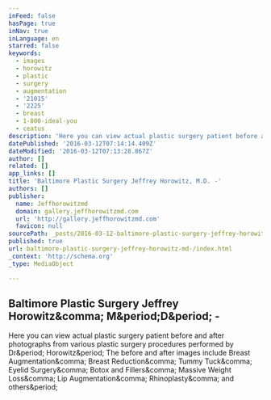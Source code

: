 ```yaml
---
inFeed: false
hasPage: true
inNav: true
inLanguage: en
starred: false
keywords:
  - images
  - horowitz
  - plastic
  - surgery
  - augmentation
  - '21015'
  - '2225'
  - breast
  - 1-800-ideal-you
  - ceatus
description: 'Here you can view actual plastic surgery patient before and after photographs from various plastic surgery procedures performed by Dr. Horowitz. The before and after images include Breast Augmentation, Breast Reduction, Tummy Tuck, Eyelid Surgery, Botox and Fillers, Massive Weight Loss, Lip Augmentation, Rhinoplasty, and others.'
datePublished: '2016-03-12T07:14:14.409Z'
dateModified: '2016-03-12T07:13:28.867Z'
author: []
related: []
app_links: []
title: 'Baltimore Plastic Surgery Jeffrey Horowitz, M.D. -'
authors: []
publisher:
  name: Jeffhorowitzmd
  domain: gallery.jeffhorowitzmd.com
  url: 'http://gallery.jeffhorowitzmd.com'
  favicon: null
sourcePath: _posts/2016-03-12-baltimore-plastic-surgery-jeffrey-horowitz-md-.md
published: true
url: baltimore-plastic-surgery-jeffrey-horowitz-md-/index.html
_context: 'http://schema.org'
_type: MediaObject

---
```

<article style=""><h1>Baltimore Plastic Surgery Jeffrey Horowitz&amp;comma; M&amp;period;D&amp;period; -</h1><p>Here you can view actual plastic surgery patient before and after photographs from various plastic surgery procedures performed by Dr&amp;period; Horowitz&amp;period; The before and after images include Breast Augmentation&amp;comma; Breast Reduction&amp;comma; Tummy Tuck&amp;comma; Eyelid Surgery&amp;comma; Botox and Fillers&amp;comma; Massive Weight Loss&amp;comma; Lip Augmentation&amp;comma; Rhinoplasty&amp;comma; and others&amp;period;</p></article>